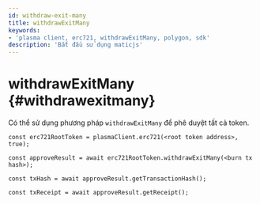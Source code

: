 ```yaml
---
id: withdraw-exit-many
title: withdrawExitMany
keywords:
- 'plasma client, erc721, withdrawExitMany, polygon, sdk'
description: 'Bắt đầu sử dụng maticjs'
---
```


# withdrawExitMany {#withdrawexitmany}

Có thể sử dụng phương pháp `withdrawExitMany` để phê duyệt tất cả token.

```
const erc721RootToken = plasmaClient.erc721(<root token address>, true);

const approveResult = await erc721RootToken.withdrawExitMany(<burn tx hash>);

const txHash = await approveResult.getTransactionHash();

const txReceipt = await approveResult.getReceipt();

```
